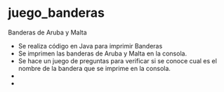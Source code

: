 # juego_banderas
Banderas de Aruba y Malta 

- Se realiza código en Java para imprimir Banderas
- Se imprimen las banderas de Aruba y Malta en la consola.
- Se hace un juego de preguntas para verificar si se conoce cual es el nombre de la bandera que se imprime en la consola.
- 
- 

